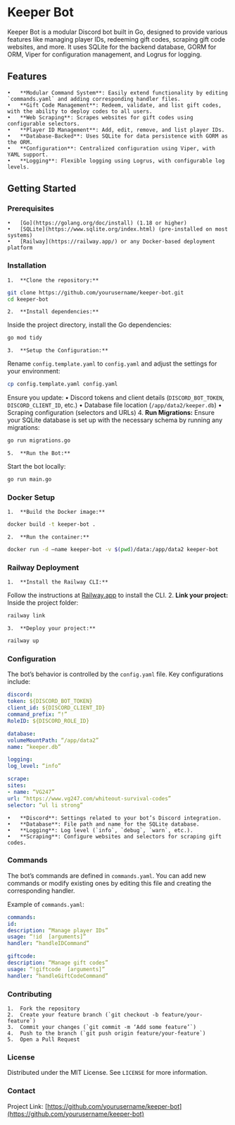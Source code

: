# Keeper Bot

Keeper Bot is a modular Discord bot built in Go, designed to provide various features like managing player IDs, redeeming gift codes, scraping gift code websites, and more. It uses SQLite for the backend database, GORM for ORM, Viper for configuration management, and Logrus for logging.

## Features

	•	**Modular Command System**: Easily extend functionality by editing `commands.yaml` and adding corresponding handler files.
	•	**Gift Code Management**: Redeem, validate, and list gift codes, with the ability to deploy codes to all users.
	•	**Web Scraping**: Scrapes websites for gift codes using configurable selectors.
	•	**Player ID Management**: Add, edit, remove, and list player IDs.
	•	**Database-Backed**: Uses SQLite for data persistence with GORM as the ORM.
	•	**Configuration**: Centralized configuration using Viper, with YAML support.
	•	**Logging**: Flexible logging using Logrus, with configurable log levels.

## Getting Started

### Prerequisites

	•	[Go](https://golang.org/doc/install) (1.18 or higher)
	•	[SQLite](https://www.sqlite.org/index.html) (pre-installed on most systems)
	•	[Railway](https://railway.app/) or any Docker-based deployment platform

### Installation

	1.	**Clone the repository:**
```bash
git clone https://github.com/yourusername/keeper-bot.git
cd keeper-bot
```
	2.	**Install dependencies:**
Inside the project directory, install the Go dependencies:
```bash
go mod tidy
```
	3.	**Setup the Configuration:**
Rename `config.template.yaml` to `config.yaml` and adjust the settings for your environment:
```bash
cp config.template.yaml config.yaml
```
Ensure you update:
	•	Discord tokens and client details (`DISCORD_BOT_TOKEN`, `DISCORD_CLIENT_ID`, etc.)
	•	Database file location (`/app/data2/keeper.db`)
	•	Scraping configuration (selectors and URLs)
	4.	**Run Migrations:**
Ensure your SQLite database is set up with the necessary schema by running any migrations:
```bash
go run migrations.go
```
	5.	**Run the Bot:**
Start the bot locally:
```bash
go run main.go
```

### Docker Setup

	1.	**Build the Docker image:**
```bash
docker build -t keeper-bot .
```
	2.	**Run the container:**
```bash
docker run -d –name keeper-bot -v $(pwd)/data:/app/data2 keeper-bot
```

### Railway Deployment

	1.	**Install the Railway CLI:**
Follow the instructions at [Railway.app](https://railway.app/) to install the CLI.
	2.	**Link your project:**
Inside the project folder:
```bash
railway link
```
	3.	**Deploy your project:**
```bash
railway up
```

### Configuration

The bot’s behavior is controlled by the `config.yaml` file. Key configurations include:

```yaml
discord:
token: ${DISCORD_BOT_TOKEN}
client_id: ${DISCORD_CLIENT_ID}
command_prefix: “!”
RoleID: ${DISCORD_ROLE_ID}

database:
volumeMountPath: “/app/data2”
name: “keeper.db”

logging:
log_level: “info”

scrape:
sites:
- name: “VG247”
url: “https://www.vg247.com/whiteout-survival-codes”
selector: “ul li strong”
```

	•	**Discord**: Settings related to your bot’s Discord integration.
	•	**Database**: File path and name for the SQLite database.
	•	**Logging**: Log level (`info`, `debug`, `warn`, etc.).
	•	**Scraping**: Configure websites and selectors for scraping gift codes.

### Commands

The bot’s commands are defined in `commands.yaml`. You can add new commands or modify existing ones by editing this file and creating the corresponding handler.

Example of `commands.yaml`:

```yaml
commands:
id:
description: “Manage player IDs”
usage: “!id  [arguments]”
handler: “handleIDCommand”

giftcode:
description: “Manage gift codes”
usage: “!giftcode  [arguments]”
handler: “handleGiftCodeCommand”
```

### Contributing

	1.	Fork the repository
	2.	Create your feature branch (`git checkout -b feature/your-feature`)
	3.	Commit your changes (`git commit -m ‘Add some feature’`)
	4.	Push to the branch (`git push origin feature/your-feature`)
	5.	Open a Pull Request

### License

Distributed under the MIT License. See `LICENSE` for more information.

### Contact

Project Link: [https://github.com/yourusername/keeper-bot](https://github.com/yourusername/keeper-bot)
